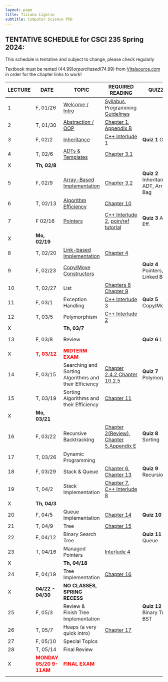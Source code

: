 ```yaml
---
layout: page
title: Tiziana Ligorio
subtitle: Computer Science PhD
---
```


 <meta name="Tiziana Ligorio" content= "Tiziana Ligorio course webpage" >

## TENTATIVE SCHEDULE for CSCI 235 Spring 2024:  

This schedule is tentative and subject to change, please check regularly

Textbook must be rented ($44.99) or purchased ($74.99) from [Vitalsource.com](https://www.vitalsource.com/products/data-abstraction-amp-problem-solving-with-c-walls-frank-m-carrano-timothy-m-v9780134477473?term=C%2B%2B+walls+mirrors) in order for the chapter links to work!

LECTURE | DATE | TOPIC | REQUIRED READING | QUIZZES | PROJECT | SLIDES | STUDY QUESTIONS 
------- | ---- | ----- | -------- | --------- | ------- | ------- | ----------
1 | F, 01/26 | [Welcome / Intro](documents/Lectures/1_Intro_lecture1.pdf) | [Syllabus](documents/CSCI235_Spring2024_Syllabus.pdf), [Programming Guidelines](documents/CSCI235_Spring2024_ProgrammingGuidelines.pdf) |  |   | Intro  |
2 | T, 01/30 | [Abstraction / OOP](documents/Lectures/2_OOP_lecture2.pdf) | [Chapter 1](https://bookshelf.vitalsource.com/#/books/9780134477473/epubcfi/6/30%5B%3Bvnd.vst.idref%3DP70010119250000000000000000005D9%5D!/4/2%5BP70010119250000000000000000005D9%5D/2/2%5BP7001011925000000000000000009091%5D/4%400:0), [Appendix B](https://bookshelf.vitalsource.com/#/books/9780134477473/epubcfi/6/450%5B%3Bvnd.vst.idref%3DP7001011925000000000000000006BC2%5D!/4/2%5BP7001011925000000000000000006BC2%5D/2/2%5BP700101192500000000000000000E4E6%5D/4%400:0)   |     |  #1 Posted | OOP|
3 | F, 02/2 | [Inheritance](documents/Lectures/3_Inheritance_lecture3.pdf) | [C++ Interlude 1](https://bookshelf.vitalsource.com/#/books/9780134477473/epubcfi/6/48%5B%3Bvnd.vst.idref%3DP700101192500000000000000000099F%5D!/4/6%400:0) | **Quiz 1** OOP|  |  Inheritance  | [ADT_IN_SQ](documents/Study_Questions/ADT_InheritanceQ.pdf)
4 | T, 02/6 | [ADTs & Templates](documents/Lectures/4_ADT&Templates_lecture4.pdf) | [Chapter 3.1](https://bookshelf.vitalsource.com/#/books/9780134477473/epubcfi/6/86%5B%3Bvnd.vst.idref%3DP7001011925000000000000000001247%5D!/4/6%400:0) |   |   | ADT |
X|**Th, 02/8**||||**#1 DUE**||
5  | F, 02/9  | [Array-Based Implementation](documents/Lectures/5_ArrayBag_lecture5.pdf) | [Chapter 3.2](https://bookshelf.vitalsource.com/#/books/9780134477473/epubcfi/6/88%5B%3Bvnd.vst.idref%3DP700101192500000000000000000128D%5D!/4/2%5BP700101192500000000000000000128D%5D/2/2%5BP7001011925000000000000000009B14%5D/2%400:0) |  **Quiz 2** Inheritance, ADT, Array Bag   |#2 Posted |  ArrayBag |  [ArrayBag_SQ](documents/Study_Questions/ArrayBag_studyQ.pdf)
6 | T, 02/13 | [Algorithm Efficiency](documents/Lectures/6_AlgoEfficiency_lecture6.pdf) |  [Chapter 10](https://bookshelf.vitalsource.com/#/books/9780134477473/epubcfi/6/224%5B%3Bvnd.vst.idref%3DP7001011925000000000000000002F5A%5D!/4/2%5BP7001011925000000000000000002F5A%5D/2/2%5BP700101192500000000000000000B31A%5D/4%400:0) |  |   |  BigO  |  [AlgoEfficiency_SQ](documents/Study_Questions/AlgoEff_studyQ.pdf)
7 | F 02/16 | [Pointers](documents/Lectures/7_Pointers_lecture7.pdf) | [C++ Interlude 2](https://bookshelf.vitalsource.com/#/books/9780134477473/epubcfi/6/98%5B%3Bvnd.vst.idref%3DP700101192500000000000000000151A%5D!/4/2%5BP700101192500000000000000000151A%5D/2/2%5BP7001011925000000000000000009D22%5D/4%400:0), [poin/ref tutorial](https://www3.ntu.edu.sg/home/ehchua/programming/cpp/cp4_PointerReference.html) | **Quiz 3** Algo Eff.  |  |  Pointers |
 X |**Mo, 02/19**||||**#2 DUE**||
8 | T, 02/20 | [Link-based Implementation](documents/Lectures/8_LinkedBag_lecture8.pdf) | [Chapter 4](https://bookshelf.vitalsource.com/#/books/9780134477473/epubcfi/6/110%5B%3Bvnd.vst.idref%3DP7001011925000000000000000001798%5D!/4/2%5BP7001011925000000000000000001798%5D/2/2%5BP7001011925000000000000000009F33%5D/4%400:0) |  | #3 Posted | Lined Bag |[LinkedChain_SQ](documents/Study_Questions/LinkedChain_studyQ.pdf)
9 | F, 02/23 | [Copy/Move Constructors](documents/Lectures/9_CopyMove_lecture9.pdf) |  | **Quiz 4** Pointers, Linked Bag | | Copy Move |
10 | T, 02/27 | List | [Chapters 8](https://bookshelf.vitalsource.com/#/books/9780134477473/epubcfi/6/188%5B%3Bvnd.vst.idref%3DP7001011925000000000000000002728%5D!/4/2%5BP7001011925000000000000000002728%5D/2/2%5BP700101192500000000000000000AC19%5D/4%400:0) [Chapter 9](https://bookshelf.vitalsource.com/#/books/9780134477473/epubcfi/6/202%5B%3Bvnd.vst.idref%3DP700101192500000000000000000295E%5D!/4/2%5BP700101192500000000000000000295E%5D/2/2%5BP700101192500000000000000000AE08%5D/4%400:0) |  | | List |[List_SQ](documents/Study_Questions/List_studyQ.pdf)
11 | F, 03/1 | Exception Handling | [C++ Interlude 3](https://bookshelf.vitalsource.com/#/books/9780134477473/epubcfi/6/162%5B%3Bvnd.vst.idref%3DP7001011925000000000000000002395%5D!/4/2%5BP7001011925000000000000000002395%5D/2/2%5BP700101192500000000000000000A90C%5D/4%400:0) | **Quiz 5** Copy/Move | | Exceptions |
12 | T, 03/5 | Polymorphism | [C++ Interlude 2](https://bookshelf.vitalsource.com/#/books/9780134477473/epubcfi/6/106%5B%3Bvnd.vst.idref%3DP70010119250000000000000000016EA%5D!/4/6%400:0) |  | | Polymorphism |[Polymorphism_SQ](documents/Study_Questions/Polymorphism_studyQ.pdf)
 X ||**Th, 03/7**|||**#3 DUE**||
13 | F, 03/8 | Review |  | **Quiz 6** List | #4 Posted |  |
 X | <b><span style="color:red">T, 03/12</span></b> |<b><span style="color:red"> MIDTERM EXAM </span></b>|||||
14 | F, 03/15 | Searching and Sorting Algorithms and their Efficiency | [Chapter 2.4.2](https://bookshelf.vitalsource.com/#/books/9780134477473/epubcfi/6/70%5B%3Bvnd.vst.idref%3DP7001011925000000000000000000E02%5D!/4/2%5BP7001011925000000000000000000E02%5D/10%5BP7001011925000000000000000000E38%5D/2/2%5BP7001011925000000000000000009789%5D/2%400:0),[Chapter 10.2.5](https://bookshelf.vitalsource.com/#/books/9780134477473/epubcfi/6/228%5B%3Bvnd.vst.idref%3DP7001011925000000000000000002F9C%5D!/4/2%5BP7001011925000000000000000002F9C%5D/38%5BP70010119250000000000000000030B4%5D/2/2%5BP700101192500000000000000000B426%5D/2%400:0) | **Quiz 7** Polymorphism | | Searching |
15 | T, 03/19 | Sorting Algorithms and their Efficiency | [Chapter 11](https://bookshelf.vitalsource.com/#/books/9780134477473/epubcfi/6/236%5B%3Bvnd.vst.idref%3DP7001011925000000000000000003188%5D!/4/2%5BP7001011925000000000000000003188%5D/2/2%5BP700101192500000000000000000B4CD%5D/4%400:0) |  | | Sorting |[Sorting_SQ](documents/Study_Questions/Sorting_studyQ.pdf)
 X |**Mo, 03/21**||||**#4 DUE**||
16 | F, 03/22 | Recursive Backtracking | [Chapter 2(Review)](https://bookshelf.vitalsource.com/#/books/9780134477473/epubcfi/6/62%5B%3Bvnd.vst.idref%3DP7001011925000000000000000000BEE%5D!/4/2%5BP7001011925000000000000000000BEE%5D/2/2%5BP70010119250000000000000000095A9%5D/4%400:0), [Chapter 5](https://bookshelf.vitalsource.com/#/books/9780134477473/epubcfi/6/128%5B%3Bvnd.vst.idref%3DP7001011925000000000000000001B70%5D!/4/2%5BP7001011925000000000000000001B70%5D/2/2%5BP700101192500000000000000000A272%5D/4%400:0),[Appendix E](https://bookshelf.vitalsource.com/#/books/9780134477473/epubcfi/6/496%5B%3Bvnd.vst.idref%3DP7001011925000000000000000007090%5D!/4/2%5BP7001011925000000000000000007090%5D/2/2%5BP700101192500000000000000000E8E1%5D/4%400:0) | **Quiz 8** Sorting | #5 Posted | Recursion |[Recursion_SQ](documents/Study_Questions/Recursion_studyQ.pdf)
17 | T, 03/26 | Dynamic Programming |  |  | | Dynamic Programming |
18 | F, 03/29 | Stack & Queue | [Chapter 6](https://bookshelf.vitalsource.com/#/books/9780134477473/epubcfi/6/144%5B%3Bvnd.vst.idref%3DP7001011925000000000000000001F28%5D!/4/2%5BP7001011925000000000000000001F28%5D/2/2%5BP700101192500000000000000000A554%5D/4%400:0), [Chapter 13](https://bookshelf.vitalsource.com/#/books/9780134477473/epubcfi/6/274%5B%3Bvnd.vst.idref%3DP7001011925000000000000000003B21%5D!/4/2%5BP7001011925000000000000000003B21%5D/2/2%5BP700101192500000000000000000BCB7%5D/4%400:0) | **Quiz 9** Recursion | | Stack&Queue |
19 | T, 04/2 | Stack Implementation | [Chapter 7](https://bookshelf.vitalsource.com/#/books/9780134477473/epubcfi/6/174%5B%3Bvnd.vst.idref%3DP70010119250000000000000000025C8%5D!/4/2%5BP70010119250000000000000000025C8%5D/2/2%5BP700101192500000000000000000AAEC%5D/4%400:0), [C++ Interlude 8](https://bookshelf.vitalsource.com/reader/books/9780134477473/epubcfi/6/428[%3Bvnd.vst.idref%3DP7001011925000000000000000005DB5]!/4/2[P7001011925000000000000000005DB5]/4[P7001011925000000000000000005DB8]/2[P700101192500000000000000000D903]/4[P700101192500000000000000000D905]/2[P700101192500000000000000000D906]/2[P700101192500000000000000000D907]/4[P700101192500000000000000000D909]/4[P700101192500000000000000000D90C]/2[P700101192500000000000000000D90D]) |  | | Stack Imp |[Stack_SQ](documents/Study_Questions/Stack_studyQ.pdf)
 X |**Th, 04/3**||||**#5 DUE**||
20 | F, 04/5 | Queue Implementation | [Chapter 14](https://bookshelf.vitalsource.com/#/books/9780134477473/epubcfi/6/292%5B%3Bvnd.vst.idref%3DP7001011925000000000000000003F1B%5D!/4/2%5BP7001011925000000000000000003F1B%5D/2/2%5BP700101192500000000000000000C023%5D/4%400:0) | **Quiz 10** Stack | #6 Posted | Queue Imp |[Queue_SQ](documents/Study_Questions/Queue_studyQ.pdf)
21 | T, 04/9 | Tree | [Chapter 15](https://bookshelf.vitalsource.com/#/books/9780134477473/epubcfi/6/310%5B%3Bvnd.vst.idref%3DP70010119250000000000000000042F9%5D!/4/2%5BP70010119250000000000000000042F9%5D/2/2%5BP700101192500000000000000000C34F%5D/4%400:0) |  | | Tree |[Tree_SQ](documents/Study_Questions/Tree_studyQ.pdf)
22 | F, 04/12 | Binary Search Tree |  | **Quiz 11** Queue | | BST |
23 | T, 04/16 | Managed Pointers | [Interlude 4](https://bookshelf.vitalsource.com/#/books/9780134477473/epubcfi/6/216%5B%3Bvnd.vst.idref%3DP7001011925000000000000000002CE7%5D!/4/2%5BP7001011925000000000000000002CE7%5D/2/2%5BP700101192500000000000000000B108%5D/4%400:0) |  | | ManagedPt |
 X ||**Th, 04/18**||                                        ||**#6 DUE**|
24 | F, 04/19 | Tree Implementation | [Chapter 16](https://bookshelf.vitalsource.com/#/books/9780134477473/epubcfi/6/324%5B%3Bvnd.vst.idref%3DP70010119250000000000000000047EF%5D!/4/2%5BP70010119250000000000000000047EF%5D/2/2%5BP700101192500000000000000000C782%5D/4%400:0) |  | #7 Posted | BST_Imp |
 X | **04/22 - 04/30** | **NO CLASSES, SPRING RECESS** |||||
25 | F, 05/3 | Review & Finish Tree Implementation |  | **Quiz 12** Binary Tree & BST | |  |
26 | T, 05/7 | Heaps (a very quick intro) | [Chapter 17](https://bookshelf.vitalsource.com/#/books/9780134477473/epubcfi/6/344%5B%3Bvnd.vst.idref%3DP7001011925000000000000000004C48%5D!/4/2%5BP7001011925000000000000000004C48%5D/2/2%5BP700101192500000000000000000CB0A%5D/4%400:0) |  | | Heaps |
27 | F, 05/10 | Special Topics |  |  | |  |
28 | T, 05/14 | Final Review |  |  | **#7 DUE** |  |
 X |<b><span style="color:red"> MONDAY 05/20              9-11AM </span></b>|<b><span style="color:red"> FINAL EXAM </span></b>|||||
|||||||



































